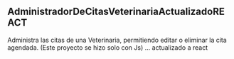 ## AdministradorDeCitasVeterinariaActualizadoREACT

Administra las citas de una Veterinaria, permitiendo editar o eliminar la cita agendada.
(Este proyecto se hizo solo con Js) ... actualizado a react
